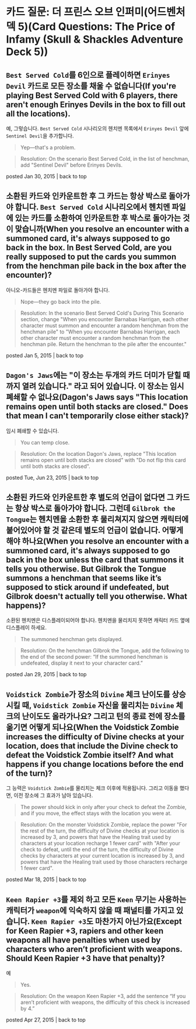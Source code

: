 # 카드 질문: 더 프린스 오브 인퍼미(어드벤처 덱 5)(Card Questions: The Price of Infamy (Skull & Shackles Adventure Deck 5))

## `Best Served Cold`를 6인으로 플레이하면 `Erinyes Devil` 카드로 모든 장소를 채울 수 없습니다(If you're playing Best Served Cold with 6 players, there aren't enough Erinyes Devils in the box to fill out all the locations).

예, 그렇습니다. `Best Served Cold` 시나리오의 헨치멘 목록에서 `Erinyes Devil` 앞에 `Sentinel Devil`을 추가합니다.

> Yep—that's a problem.

> Resolution: On the scenario Best Served Cold, in the list of henchman, add "Sentinel Devil" before Erinyes Devils.

posted Jan 30, 2015 | back to top

## 소환된 카드와 인카운트한 후 그 카드는 항상 박스로 돌아가야 합니다. `Best Served Cold` 시나리오에서 헨치멘 파일에 있는 카드를 소환하여 인카운트한 후 박스로 돌아가는 것이 맞습니까(When you resolve an encounter with a summoned card, it's always supposed to go back in the box. In Best Served Cold, are you really supposed to put the cards you summon from the henchman pile back in the box after the encounter)?

아니오-카드들은 헨치멘 파일로 돌아가야 합니다.

> Nope—they go back into the pile.

> Resolution: In the scenario Best Served Cold's During This Scenario section, change "When you encounter Barnabas Harrigan, each other character must summon and encounter a random henchman from the henchman pile" to "When you encounter Barnabas Harrigan, each other character must encounter a random henchman from the henchman pile. Return the henchman to the pile after the encounter."

posted Jan 5, 2015 | back to top

## `Dagon's Jaws`에는 "이 장소는 두개의 카드 더미가 닫힐 때까지 열려 있습니다." 라고 되어 있습니다. 이 장소는 임시 폐쇄할 수 없나요(Dagon's Jaws says "This location remains open until both stacks are closed." Does that mean I can't temporarily close either stack)?

임시 폐쇄할 수 있습니다.

> You can temp close.

> Resolution: On the location Dagon's Jaws, replace "This location remains open until both stacks are closed" with "Do not flip this card until both stacks are closed".

posted Tue, Jun 23, 2015 | back to top

## 소환된 카드와 인카운트한 후 별도의 언급이 없다면 그 카드는 항상 박스로 돌아가야 합니다. 그런데 `Gilbrok the Tongue`는 헨치멘을 소환한 후 물리쳐지지 않으면 캐릭터에 붙어있어야 할 것 같은데 별도의 언급이 없습니다. 어떻게 해야 하나요(When you resolve an encounter with a summoned card, it's always supposed to go back in the box unless the card that summons it tells you otherwise. But Gilbrok the Tongue summons a henchman that seems like it’s supposed to stick around if undefeated, but Gilbrok doesn't actually tell you otherwise. What happens)?

소환된 헨치멘은 디스플레이되어야 합니다. 헨치멘을 물리치지 못하면 캐릭터 카드 옆에 디스플레이 하세요.

> The summoned henchman gets displayed.

> Resolution: On the henchman Gilbrok the Tongue, add the following to the end of the second power: “If the summoned henchman is undefeated, display it next to your character card.”

posted Jan 29, 2015 | back to top

## `Voidstick Zombie`가 장소의 `Divine` 체크 난이도를 상승시킬 때, `Voidstick Zombie` 자신을 물리치는 `Divine` 체크의 난이도도 올라가나요? 그리고 턴의 종료 전에 장소를 옮기면 어떻게 되나요(When the Voidstick Zombie increases the difficulty of Divine checks at your location, does that include the Divine check to defeat the Voidstick Zombie itself? And what happens if you change locations before the end of the turn)?

그 능력은 `Voidstick Zombie`를 물리치는 체크 이후에 적용됩니다. 그리고 이동을 했다면, 이전 장소에 그 효과가 남아 있습니다.

> The power should kick in only after your check to defeat the Zombie, and if you move, the effect stays with the location you were at.

> Resolution: On the monster Voidstick Zombie, replace the power "For the rest of the turn, the difficulty of Divine checks at your location is increased by 3, and powers that have the Healing trait used by characters at your location recharge 1 fewer card" with "After your check to defeat, until the end of the turn, the difficulty of Divine checks by characters at your current location is increased by 3, and powers that have the Healing trait used by those characters recharge 1 fewer card".

posted Mar 18, 2015 | back to top

## `Keen Rapier +3`를 제외 하고 모든 `Keen` 무기는 사용하는 캐릭터가 `weapon`에 익숙하지 않을 때 패널티를 가지고 있습니다. `Keen Rapier +3`도 마찬가지 아닌가요(Except for Keen Rapier +3, rapiers and other keen weapons all have penalties when used by characters who aren’t proficient with weapons. Should Keen Rapier +3 have that penalty)?

예

> Yes.

> Resolution: On the weapon Keen Rapier +3, add the sentence “If you aren’t proficient with weapons, the difficulty of this check is increased by 4.”

posted Apr 27, 2015 | back to top

